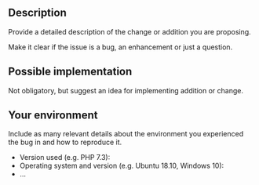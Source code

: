 <!-- Provide a general summary of the issue in the Title above -->

## Description

Provide a detailed description of the change or addition you are proposing.

Make it clear if the issue is a bug, an enhancement or just a question.

## Possible implementation

Not obligatory, but suggest an idea for implementing addition or change.

## Your environment

Include as many relevant details about the environment you experienced the bug in and how to reproduce it.

* Version used (e.g. PHP 7.3):
* Operating system and version (e.g. Ubuntu 18.10, Windows 10):
* ...
